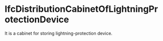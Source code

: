 IfcDistributionCabinetOfLightningProtectionDevice
=================================================
It is a cabinet for storing lightning-protection device.


